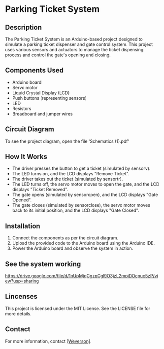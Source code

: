 # Parking Ticket System

## Description

The Parking Ticket System is an Arduino-based project designed to simulate a parking ticket dispenser and gate control system. This project uses various sensors and actuators to manage the ticket dispensing process and control the gate's opening and closing.

## Components Used

- Arduino board
- Servo motor
- Liquid Crystal Display (LCD)
- Push buttons (representing sensors)
- LED
- Resistors
- Breadboard and jumper wires

## Circuit Diagram

To see the project diagram, open the file 'Schematics (1).pdf'

## How It Works
  - The driver presses the button to get a ticket (simulated by sensorv).
  - The LED turns on, and the LCD displays "Remove Ticket".
  - The driver takes out the ticket (simulated by sensortr).
  - The LED turns off, the servo motor moves to open the gate, and the LCD displays "Ticket Removed".
  - The gate opens (simulated by sensoropen), and the LCD displays "Gate Opened".
  - The gate closes (simulated by sensorclose), the servo motor moves back to its initial position, and the LCD displays "Gate Closed".

## Installation
   1. Connect the components as per the circuit diagram.
   2. Upload the provided code to the Arduino board using the Arduino IDE.
   3. Power the Arduino board and observe the system in action.

## See the system working

https://drive.google.com/file/d/1nUpMjqCgzpCgl9O3jzL2mpiDOcpuc5zP/view?usp=sharing

## Lincenses

This project is licensed under the MIT License. See the LICENSE file for more details.


## Contact

For more information, contact [\[Weverson\]](https://github.com/weversonbarbieri).